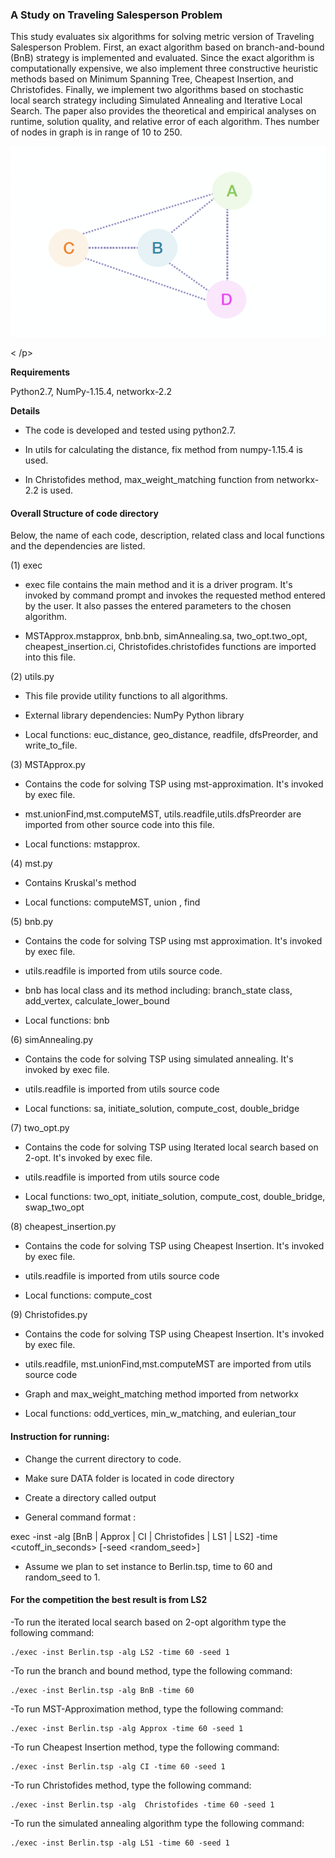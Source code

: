 ### A Study on Traveling Salesperson Problem

This study evaluates six algorithms for solving metric version of Traveling Salesperson Problem. First, an exact algorithm based on branch-and-bound (BnB) strategy is implemented and evaluated.  Since the exact algorithm is computationally expensive, we also implement three constructive heuristic methods based on Minimum Spanning Tree, Cheapest Insertion, and Christofides. Finally, we implement two algorithms based on stochastic local search strategy including Simulated Annealing and Iterative Local Search. The paper also provides the theoretical and empirical analyses on runtime, solution quality, and relative error of each algorithm. Thes number of nodes in graph is in range of 10 to 250.

<p align = "center">

![Image](https://github.com/rojinnew/tsp_solver/blob/master/image.png)

< /p>

**Requirements**

Python2.7, NumPy-1.15.4, networkx-2.2

**Details**

- The code is developed and tested using python2.7.

- In utils for calculating the distance, fix method from numpy-1.15.4 is used. 

- In Christofides method, max_weight_matching function from networkx-2.2 is used.

#### Overall Structure of code directory

Below, the name of each code, description, related class and local functions and the dependencies are listed.  

(1) exec

- exec file contains the main method and it is a driver program. It's invoked by command prompt and invokes the requested method entered by the user. It also passes  the entered parameters to the chosen algorithm.

- MSTApprox.mstapprox, bnb.bnb, simAnnealing.sa, two_opt.two_opt, cheapest_insertion.ci, Christofides.christofides functions are imported into this file.

(2) utils.py

- This file provide utility functions to all algorithms.

- External library dependencies: NumPy Python library

- Local functions: euc_distance, geo_distance, readfile, dfsPreorder, and write_to_file.

(3) MSTApprox.py 

- Contains the code for solving TSP using mst-approximation. It's invoked by exec file.
 
- mst.unionFind,mst.computeMST, utils.readfile,utils.dfsPreorder are imported from other source code into this file.

- Local functions:  mstapprox. 

(4) mst.py

- Contains Kruskal's method 

- Local functions: computeMST, union , find 

(5) bnb.py 
- Contains the code for solving TSP using mst approximation. It's invoked by exec file. 

- utils.readfile is imported from utils source code.

- bnb has local class and its method including: branch_state class, add_vertex, calculate_lower_bound

- Local functions: bnb

(6) simAnnealing.py 

- Contains the code for solving TSP using simulated annealing.  It's invoked by exec file. 

- utils.readfile is imported from utils source code

- Local functions: sa, initiate_solution, compute_cost, double_bridge


(7) two_opt.py 

- Contains the code for solving TSP using Iterated local search based on 2-opt.  It's invoked by exec file. 

- utils.readfile is imported from utils source code

- Local functions: two_opt, initiate_solution, compute_cost, double_bridge, swap_two_opt


(8) cheapest_insertion.py 

- Contains the code for solving TSP using Cheapest Insertion. It's invoked by exec file.
 
- utils.readfile is imported from utils source code

- Local functions:  compute_cost

(9) Christofides.py 

- Contains the code for solving TSP using Cheapest Insertion. It's invoked by exec file.
 
- utils.readfile, mst.unionFind,mst.computeMST are imported from utils source code

- Graph and max_weight_matching method imported from networkx 

- Local functions: odd_vertices, min_w_matching, and eulerian_tour

#### Instruction for running:

- Change the current directory to code.

- Make sure DATA folder is located in code directory 

- Create a directory called output
 
- General command format :

exec -inst <filename> -alg [BnB | Approx | CI | Christofides | LS1 | LS2] -time <cutoff_in_seconds> [-seed <random_seed>]

- Assume we plan to set instance to Berlin.tsp, time to 60 and random_seed to 1. 


#### For the competition the best result is from LS2

-To run the iterated local search based on 2-opt algorithm type the following command:

    ./exec -inst Berlin.tsp -alg LS2 -time 60 -seed 1

-To run the branch and bound method, type the following command:

    ./exec -inst Berlin.tsp -alg BnB -time 60 
 
-To run MST-Approximation method, type the following command:

    ./exec -inst Berlin.tsp -alg Approx -time 60 -seed 1 

-To run Cheapest Insertion method, type the following command:

    ./exec -inst Berlin.tsp -alg CI -time 60 -seed 1 

-To run Christofides method, type the following command:

    ./exec -inst Berlin.tsp -alg  Christofides -time 60 -seed 1 

-To run the simulated annealing algorithm type the following command:

    ./exec -inst Berlin.tsp -alg LS1 -time 60 -seed 1


